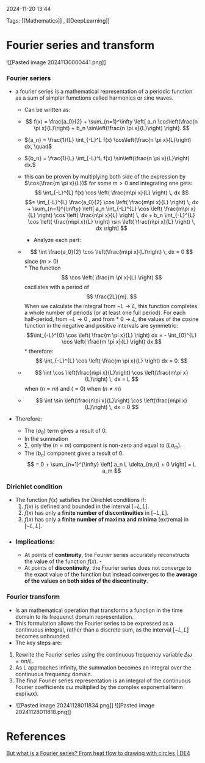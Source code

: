 2024-11-20 13:44


Tags: [[Mathematics]] , [[DeepLearning]] 

# Fourier series and transform

![[Pasted image 20241130000441.png]]

### Fourier seriers 
- a fourier series is a mathematical representation of a periodic function as a sum of simpler fumctions called harmonics or sine waves.
	- Can be written as:
	-  $$ f(x) = \frac{a_0}{2} + \sum_{n=1}^\infty \left[ a_n \cos\left(\frac{n \pi x}{L}\right) + b_n \sin\left(\frac{n \pi x}{L}\right) \right]. $$
	- ${a_n} = \frac{1}{L} \int_{-L}^L f(x) \cos\left(\frac{n \pi x}{L}\right) dx, \quad$
	- ${b_n} = \frac{1}{L} \int_{-L}^L f(x) \sin\left(\frac{n \pi x}{L}\right) dx.$
	- this can be proven by multiplying both side of the expression by $\cos(\frac{m \pi x}{L})$ for some $m>0$ and integrating one gets:
		$$ \int_{-L}^{L} f(x) \cos \left( \frac{m\pi x}{L} \right) \, dx $$
		$$= \int_{-L}^{L} \frac{a_0}{2} \cos \left( \frac{m\pi x}{L} \right) \, dx + \sum_{n=1}^{\infty} \left[ a_n \int_{-L}^{L} \cos \left( \frac{m\pi x}{L} \right) \cos \left( \frac{n\pi x}{L} \right) \, dx + b_n \int_{-L}^{L} \cos \left( \frac{m\pi x}{L} \right) \sin \left( \frac{n\pi x}{L} \right) \, dx \right] $$
		
		- Analyze each part:
    
    - $$ \int \frac{a_0}{2} \cos \left(\frac{m\pi x}{L}\right) \, dx = 0 $$ since $( m > 0 )$  
			* The function $$ \cos \left( \frac{m \pi x}{L} \right) $$ oscillates with a period of $$ \frac{2L}{m}. $$ When we calculate the integral from $-L  \to  L,$  this function completes a whole number of periods (or at least one full period). For each half-period, from $-L \to  0$ , and from 
			*  $0  \to  L$,  the values of the cosine function in the negative and positive intervals are symmetric: $$\int_{-L}^{0} \cos \left( \frac{m \pi x}{L} \right) dx = - \int_{0}^{L} \cos \left( \frac{m \pi x}{L} \right) dx.$$
			* therefore: $$ \int_{-L}^{L} \cos \left( \frac{m \pi x}{L} \right) dx = 0. $$
    - $$ \int \cos \left(\frac{n\pi x}{L}\right) \cos \left(\frac{m\pi x}{L}\right) \, dx = L $$ when $(n = m)$ and $( = 0 )$ when $( n \neq m )$ 
    - $$ \int \sin \left(\frac{n\pi x}{L}\right) \cos \left(\frac{m\pi x}{L}\right) \, dx = 0 $$
- Therefore:
    
    - The $( {a_0} )$ term gives a result of 0. 
    * In the summation 
    * $\sum$, only the $( n = m )$ component is non-zero and equal to $( L {a_m} )$.  
    * The $( b_n )$ component gives a result of 0.
		$$ = 0 + \sum_{n=1}^{\infty} \left[ a_n L \delta_{m,n} + 0 \right] = L a_m $$

		

### Dirichlet condition
-  The function $f(x)$ satisfies the Dirichlet conditions if: 
	1. $f(x)$ is defined and bounded in the interval $[-L, L]$. 
	2. $f(x)$ has only a **finite number of discontinuities** in $[-L, L]$. 
	3. $f(x)$ has only a **finite number of maxima and minima** (extrema) in $[-L, L]$.
- ### Implications: 
	- At points of **continuity**, the Fourier series accurately reconstructs the value of the function $f(x)$. - 
	- At points of **discontinuity**, the Fourier series does not converge to the exact value of the function but instead converges to the **average of the values on both sides of the discontinuity**.

### Fourier transform 
- Is an mathematical operation that transforms a function in the time domain to its frequenct domain representation.
- This formulation allows the Fourier series to be expressed as a continuous integral, rather than a discrete sum, as the interval $[-L, L]$ becomes unbounded.
- The key steps are:
1. Rewrite the Fourier series using the continuous frequency variable $\Delta ω = nπ/L.$
2. As L approaches infinity, the summation becomes an integral over the continuous frequency domain.
3. The final Fourier series representation is an integral of the continuous Fourier coefficients cω multiplied by the complex exponential term exp(iωx).
- ![[Pasted image 20241128011834.png]] ![[Pasted image 20241128011818.png]]
# References

[But what is a Fourier series? From heat flow to drawing with circles | DE4](https://www.youtube.com/watch?v=r6sGWTCMz2k)

